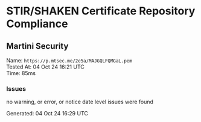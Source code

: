 # STIR/SHAKEN Certificate Repository Compliance

## Martini Security

Name: `https://p.mtsec.me/2e5a/MAJGQLFQMGaL.pem`\
Tested At: 04 Oct 24 16:21 UTC\
Time: 85ms

### Issues

no warning, or error, or notice date level issues were found

Generated: 04 Oct 24 16:29 UTC